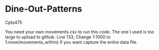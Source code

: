 # Dine-Out-Patterns
Cpts475

You need your own movements.csv to run this code. The one I used is too large to upload to github.
Line 133, Change 1:1000 to 1:nrow(movements_within) if you want capture the entire data file.
